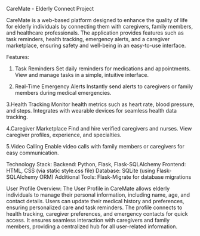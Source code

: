 CareMate - Elderly Connect Project

CareMate is a web-based platform designed to enhance the quality of life for elderly individuals by connecting them with caregivers, family members, and healthcare professionals. The application provides features such as task reminders, health tracking, emergency alerts, and a caregiver marketplace, ensuring safety and well-being in an easy-to-use interface.


Features:
1. Task Reminders
Set daily reminders for medications and appointments.
View and manage tasks in a simple, intuitive interface.

2. Real-Time Emergency Alerts
Instantly send alerts to caregivers or family members during medical emergencies.

3.Health Tracking
Monitor health metrics such as heart rate, blood pressure, and steps.
Integrates with wearable devices for seamless health data tracking.

4.Caregiver Marketplace
Find and hire verified caregivers and nurses.
View caregiver profiles, experience, and specialties.

5.Video Calling
Enable video calls with family members or caregivers for easy communication.


Technology Stack:
Backend: Python, Flask, Flask-SQLAlchemy
Frontend: HTML, CSS (via static style.css file)
Database: SQLite (using Flask-SQLAlchemy ORM)
Additional Tools: Flask-Migrate for database migrations


User Profile Overview:
The User Profile in CareMate allows elderly individuals to manage their personal information, including name, age, and contact details. Users can update their medical history and preferences, ensuring personalized care and task reminders. The profile connects to health tracking, caregiver preferences, and emergency contacts for quick access. It ensures seamless interaction with caregivers and family members, providing a centralized hub for all user-related information.
